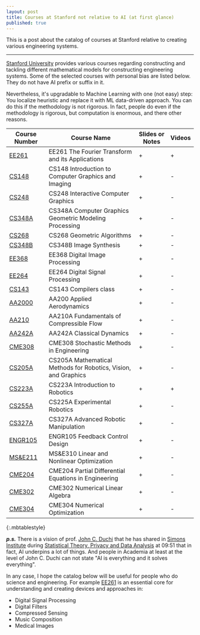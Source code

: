 ```yaml
---
layout: post
title: Courses at Stanford not relative to AI (at first glance)
published: true
---
```


This is a post about the catalog of courses at Stanford relative to creating various engineering systems.

---

[Stanford University](https://www.stanford.edu/) provides various courses regarding constructing and tackling different mathematical models for constructing engineering systems. Some of the selected courses with personal bias are listed below. They do not have AI prefix or suffix in it. 

Nevertheless, it's upgradable to Machine Learning with one (not easy) step: You localize heuristic and replace it with ML data-driven approach. You can do this if the methodology is not rigorous. In fact, people do even if the methodology is rigorous, but computation is enormous, and there other reasons.

| **Course Number**  | **Course Name**  | **Slides or Notes**  | **Videos**  |
|---|---|---|---|
| [EE261](https://see.stanford.edu/course/ee261) | EE261 The Fourier Transform and its Applications | + | + |
| [CS148](https://web.stanford.edu/class/cs148/) | CS148 Introduction to Computer Graphics and Imaging | + | - |
| [CS248](https://web.stanford.edu/class/cs248/) | CS248 Interactive Computer Graphics | + | - |
| [CS348A](http://graphics.stanford.edu/courses/cs348a-21-winter/) | CS348A Computer Graphics Geometric Modeling Processing | + | - |
| [CS268](http://graphics.stanford.edu/courses/cs268-16-fall/) | CS268 Geometric Algorithms| + | - |
| [CS348B](http://graphics.stanford.edu/courses/cs348b-00/) | CS348B Image Synthesis | + | - |
| [EE368](https://web.stanford.edu/class/ee368/) | EE368 Digital Image Processing | + | - |
| [EE264](https://web.stanford.edu/class/ee264/) | EE264 Digital Signal Processing | + | - |
| [CS143](https://web.stanford.edu/class/cs143/) | CS143 Compilers class | + | - |
| [AA2000](https://web.stanford.edu/~cantwell/AA200_Course_Material/) | AA200 Applied Aerodynamics | + | - |
| [AA210](https://web.stanford.edu/~cantwell/AA210A_Course_Material/AA210A_Lectures/) | AA210A Fundamentals of Compressible Flow | + | - |
| [AA242A](https://web.stanford.edu/class/me331a/) | AA242A Classical Dynamics | + | - |
| [CME308](https://web.stanford.edu/class/cme308/) | CME308 Stochastic Methods in Engineering | + | - |
| [CS205A](http://graphics.stanford.edu/courses/cs205a/) | CS205A Mathematical Methods for Robotics, Vision, and Graphics | + | - |
| [CS223A](https://see.stanford.edu/course/cs223a) | CS223A Introduction to Robotics | + | + |
| [CS255A](https://cs.stanford.edu/group/manips/teaching/cs225a/index.html) | CS225A Experimental Robotics| + | - |
| [CS327A](http://cs.stanford.edu/groups/manips/teaching/cs327a/) | CS327A Advanced Robotic Manipulation | + | - |
| [ENGR105](https://online.stanford.edu/courses/engr105-feedback-control-design) | ENGR105 Feedback Control Design | + | - |
| [MS&E211](https://web.stanford.edu/class/msande310/) | MS&E310 Linear and Nonlinear Optimization | + | - |
| [CME204](https://online.stanford.edu/courses/me300b-partial-differential-equations-engineering) | CME204 Partial Differential Equations in Engineering | + | - |
| [CME302](https://online.stanford.edu/courses/cme302-numerical-linear-algebra) | CME302 Numerical Linear Algebra | + | - |
| [CME304](https://web.stanford.edu/class/cme304/) | CME304 Numerical Optimization | + | - |
{:.mbtablestyle}

***p.s.***
There is a vision of prof. [John C. Duchi](https://web.stanford.edu/~jduchi/) that he has shared in [Simons Institute](https://simons.berkeley.edu/) during [Statistical Theory, Privacy and Data Analysis](https://youtu.be/GJXiYzi8KRc?t=591) at 09:51 that in fact, AI underpins a lot of things.
And people in Academia at least at the level of John C. Duchi can not state "AI is everything and it solves everything".

In any case, I hope the catalog below will be useful for people who do science and engineering. For example [EE261](https://see.stanford.edu/course/ee261) is an essential core for understanding and creating devices and approaches in:

* Digital Signal Processing
* Digital Filters
* Compressed Sensing
* Music Composition
* Medical Images
